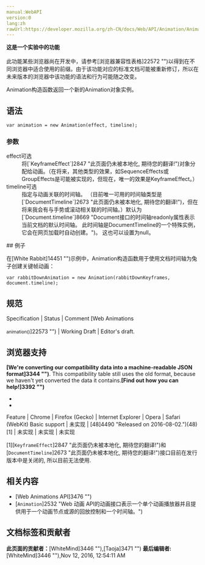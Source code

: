```yaml
---
manual:WebAPI
version:0
lang:zh
rawUrl:https://developer.mozilla.org/zh-CN/docs/Web/API/Animation/Animation
---
```






**这是一个实验中的功能**<br></br>此功能某些浏览器尚在开发中，请参考[浏览器兼容性表格]22572 "")以得到在不同浏览器中适合使用的前缀。由于该功能对应的标准文档可能被重新修订，所以在未来版本的浏览器中该功能的语法和行为可能随之改变。




Animation构造函数返回一个新的Animation对象实例。


## 语法<a name="语法"></a>

```
var animation = new Animation(effect, timeline);
```


### 参数<a name="参数"></a>
<dl><dt id=''>effect可选</dt><dd>将[`KeyframeEffect`]2847 "此页面仍未被本地化, 期待您的翻译!")对象分配给动画。（在将来，其他类型的效果，如SequenceEffects或GroupEffects是可能被实现的，但现在，唯一的效果是KeyframeEffect。）</dd><dt id=''>timeline可选</dt><dd>指定与动画关联的时间轴。 （目前唯一可用的时间轴类型是[`DocumentTimeline`]2673 "此页面仍未被本地化, 期待您的翻译!")，但在将来我会有与手势或滚动相关联的时间轴。）默认为[`Document.timeline`]8669 "Document接口的时间轴readonly属性表示当前文档的默认时间轴。 此时间轴是DocumentTimeline的一个特殊实例，它会在网页加载时自动创建。")。 这也可以设置为null。</dd></dl>
## 例子<a name="例子"></a>


在[White Rabbit]14451 "")示例中，Animation构造函数用于使用文档时间轴为兔子创建关键帧动画：


```
var rabbitDownAnimation = new Animation(rabbitDownKeyframes, document.timeline);
```

## 规范<a name="规范"></a>
Specification | Status | Comment 
[Web Animations<br></br><small>animation()</small>]22573 "") | Working Draft | Editor&#39;s draft. 


## 浏览器支持<a name="浏览器支持"></a>


**[We&#39;re converting our compatibility data into a machine-readable JSON format]3344 "")**. This compatibility table still uses the old format, because we haven&#39;t yet converted the data it contains.**[Find out how you can help!]3392 "")**


* 
* 
Feature | Chrome | Firefox (Gecko) | Internet Explorer | Opera | Safari (WebKit) 
Basic support | 未实现 | [48]4490 "Released on 2016-08-02.")(48) [1] | 未实现 | 未实现 | 未实现 






[1][`KeyframeEffect`]2847 "此页面仍未被本地化, 期待您的翻译!")和[`DocumentTimeline`]2673 "此页面仍未被本地化, 期待您的翻译!")接口目前在发行版本中是关闭的, 所以目前无法使用.


## 相关内容<a name="相关内容"></a>

* [Web Animations API]3476 "")
* [`Animation`]2532 "Web 动画 API的动画接口表示一个单个动画播放器并且提供用于一个动画节点或源的回放控制和一个时间轴。")



## 文档标签和贡献者
**此页面的贡献者：**[WhiteMind]3446 ""),[Taoja]3471 "")
**最后编辑者:**[WhiteMind]3446 ""),<time>Nov 12, 2016, 12:54:11 AM</time>


